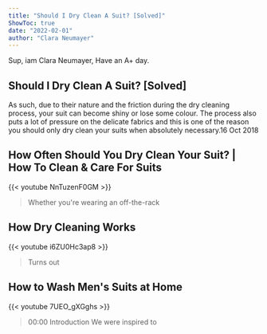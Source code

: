```yaml
---
title: "Should I Dry Clean A Suit? [Solved]"
ShowToc: true 
date: "2022-02-01"
author: "Clara Neumayer" 
---
```


Sup, iam Clara Neumayer, Have an A+ day.
## Should I Dry Clean A Suit? [Solved]
 As such, due to their nature and the friction during the dry cleaning process, your suit can become shiny or lose some colour. The process also puts a lot of pressure on the delicate fabrics and this is one of the reason you should only dry clean your suits when absolutely necessary.16 Oct 2018

## How Often Should You Dry Clean Your Suit? | How To Clean & Care For Suits
{{< youtube NnTuzenF0GM >}}
>Whether you're wearing an off-the-rack 

## How Dry Cleaning Works
{{< youtube i6ZU0Hc3ap8 >}}
>Turns out 

## How to Wash Men's Suits at Home
{{< youtube 7UEO_gXGghs >}}
>00:00 Introduction We were inspired to 

